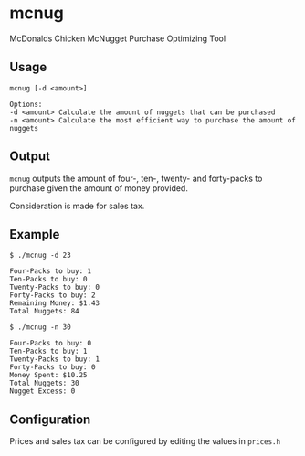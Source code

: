 # mcnug

McDonalds Chicken McNugget Purchase Optimizing Tool

## Usage

```
mcnug [-d <amount>]

Options:
-d <amount>	Calculate the amount of nuggets that can be purchased
-n <amount>	Calculate the most efficient way to purchase the amount of nuggets
```

## Output

`mcnug` outputs the amount of four-, ten-, twenty- and forty-packs to purchase given the amount of money provided.

Consideration is made for sales tax.

## Example

```
$ ./mcnug -d 23

Four-Packs to buy: 1
Ten-Packs to buy: 0
Twenty-Packs to buy: 0
Forty-Packs to buy: 2
Remaining Money: $1.43
Total Nuggets: 84

$ ./mcnug -n 30

Four-Packs to buy: 0
Ten-Packs to buy: 1
Twenty-Packs to buy: 1
Forty-Packs to buy: 0
Money Spent: $10.25
Total Nuggets: 30
Nugget Excess: 0
```

## Configuration

Prices and sales tax can be configured by editing the values in `prices.h`

